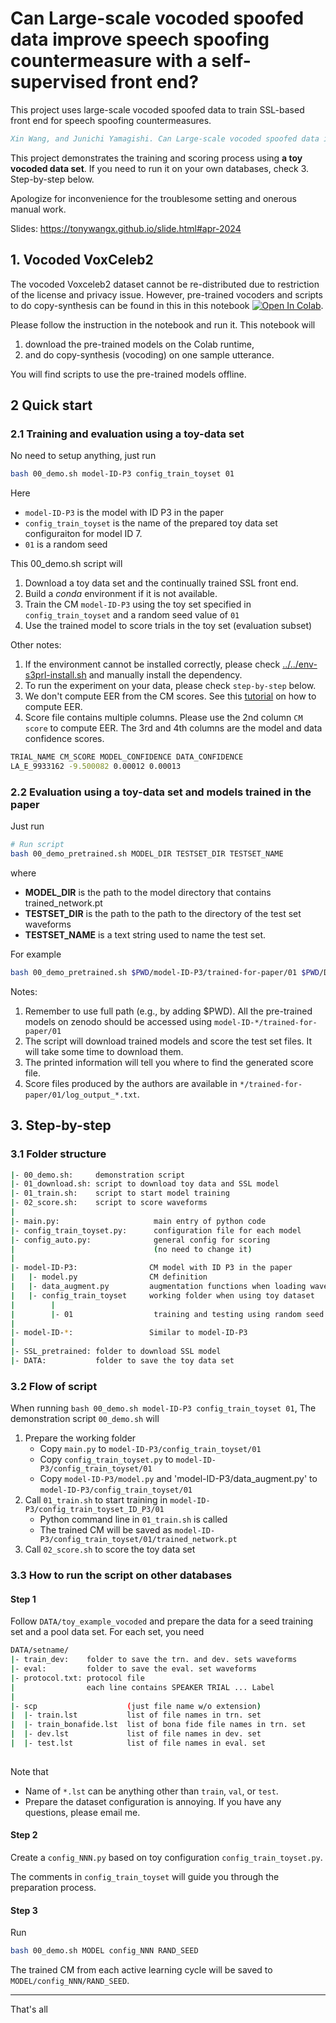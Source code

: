 # Can Large-scale vocoded spoofed data improve speech spoofing countermeasure with a self-supervised front end?

This project uses large-scale vocoded spoofed data to train SSL-based front end for speech spoofing countermeasures. 

```bibtex
Xin Wang, and Junichi Yamagishi. Can Large-scale vocoded spoofed data improve speech spoofing countermeasure with a self-supervised front end? Submitted
```

This project demonstrates the training and scoring process using **a toy vocoded data set**. If you need to run it on your own databases, check 3. Step-by-step below.

Apologize for inconvenience for the troublesome setting and onerous manual work. 

Slides: https://tonywangx.github.io/slide.html#apr-2024

## 1. Vocoded VoxCeleb2

The vocoded Voxceleb2 dataset cannot be re-distributed due to restriction of the license and privacy issue.  However, pre-trained vocoders and scripts to do copy-synthesis can be found in this in this notebook [![Open In Colab](https://colab.research.google.com/assets/colab-badge.svg)](https://colab.research.google.com/drive/1xObWejhqcdSxFAjfWI7sudwPPMoCx-vA?usp=sharing).

Please follow the instruction in the notebook and run it.  This notebook will
1. download the pre-trained models on the Colab runtime,
2. and do copy-synthesis (vocoding) on one sample utterance.

You will find scripts to use the pre-trained models offline.

## 2 Quick start

### 2.1 Training and evaluation using a toy-data set

No need to setup anything, just run
```sh
bash 00_demo.sh model-ID-P3 config_train_toyset 01
```

Here
* `model-ID-P3` is the model with ID P3 in the paper
* `config_train_toyset` is the name of the prepared toy data set configuraiton for model ID 7. 
* `01` is a random seed

This 00_demo.sh script will
1. Download a toy data set and the continually trained SSL front end.
2. Build a *conda* environment if it is not available.
3. Train the CM `model-ID-P3` using the toy set specified in `config_train_toyset` and a random seed value of `01`
4. Use the trained model to score trials in the toy set (evaluation subset)



Other notes:
1. If the environment cannot be installed correctly, please check [../../env-s3prl-install.sh](../../env-s3prl-install.sh) and manually install the dependency.
2. To run the experiment on your data, please check `step-by-step` below.
3. We don't compute EER from the CM scores. See this [tutorial](../../tutorials/b2_anti_spoofing) on how to compute EER.
4. Score file contains multiple columns. Please use the 2nd column `CM score` to compute EER. The 3rd and 4th columns are the model and data confidence scores.

```sh
TRIAL_NAME CM_SCORE MODEL_CONFIDENCE DATA_CONFIDENCE
LA_E_9933162 -9.500082 0.00012 0.00013
```

### 2.2 Evaluation using a toy-data set and models trained in the paper


Just run
```sh
# Run script
bash 00_demo_pretrained.sh MODEL_DIR TESTSET_DIR TESTSET_NAME
```
where
* **MODEL_DIR** is the path to the model directory that contains trained_network.pt
* **TESTSET_DIR** is the path to the path to the directory of the test set waveforms  
* **TESTSET_NAME** is a text string used to name the test set.

For example
```sh
bash 00_demo_pretrained.sh $PWD/model-ID-P3/trained-for-paper/01 $PWD/DATA/toy_example_vocoded/eval toyset_eval
```

Notes:
1. Remember to use full path (e.g., by adding $PWD). All the pre-trained models on zenodo should be accessed using `model-ID-*/trained-for-paper/01`
1. The script will download trained models and score the test set files.  It will take some time to download them. 
2. The printed information will tell you where to find the generated score file.
3. Score files produced by the authors are available in `*/trained-for-paper/01/log_output_*.txt`.


## 3. Step-by-step

### 3.1 Folder structure

```sh
|- 00_demo.sh:     demonstration script
|- 01_download.sh: script to download toy data and SSL model
|- 01_train.sh:    script to start model training
|- 02_score.sh:    script to score waveforms  
|
|- main.py:                     main entry of python code
|- config_train_toyset.py:      configuration file for each model
|- config_auto.py:              general config for scoring 
|                               (no need to change it)
|
|- model-ID-P3:                CM model with ID P3 in the paper
|   |- model.py                CM definition
|   |- data_augment.py         augmentation functions when loading waveforms
|   |- config_train_toyset     working folder when using toy dataset 
|        |                       
|        |- 01                  training and testing using random seed 01
|
|- model-ID-*:                 Similar to model-ID-P3
|
|- SSL_pretrained: folder to download SSL model 
|- DATA:           folder to save the toy data set
```


### 3.2 Flow of script

When running `bash 00_demo.sh model-ID-P3 config_train_toyset 01`,
The demonstration script `00_demo.sh` will
1. Prepare the working folder
   * Copy `main.py` to `model-ID-P3/config_train_toyset/01`
   * Copy `config_train_toyset.py` to `model-ID-P3/config_train_toyset/01`
   * Copy `model-ID-P3/model.py` and  'model-ID-P3/data_augment.py' to `model-ID-P3/config_train_toyset/01`
2. Call `01_train.sh` to start training in `model-ID-P3/config_train_toyset_ID_P3/01`
   * Python command line in `01_train.sh` is called
   * The trained CM will be saved as `model-ID-P3/config_train_toyset/01/trained_network.pt`
3. Call `02_score.sh` to score the toy data set

### 3.3 How to run the script on other databases


#### Step 1
Follow `DATA/toy_example_vocoded` and prepare the data for a seed training set and a pool data set.  For each set, you need

```sh
DATA/setname/
|- train_dev:    folder to save the trn. and dev. sets waveforms
|- eval:         folder to save the eval. set waveforms 
|- protocol.txt: protocol file
|                each line contains SPEAKER TRIAL ... Label
| 
|- scp                    (just file name w/o extension)
|  |- train.lst           list of file names in trn. set 
|  |- train_bonafide.lst  list of bona fide file names in trn. set 
|  |- dev.lst             list of file names in dev. set 
|  |- test.lst            list of file names in eval. set
                 
```
Note that
* Name of `*.lst` can be anything other than `train`, `val`, or `test`.
* Prepare the dataset configuration is annoying. If you have any questions, please email me.

#### Step 2
Create a `config_NNN.py` based on toy configuration `config_train_toyset.py`. 

The comments in `config_train_toyset` will guide you through the preparation process. 

#### Step 3
Run 
```sh
bash 00_demo.sh MODEL config_NNN RAND_SEED
```

The trained CM from each active learning cycle will be saved to `MODEL/config_NNN/RAND_SEED`. 


---
That's all